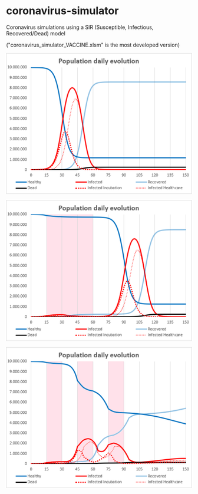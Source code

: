 # coronavirus-simulator
Coronavirus simulations using a SIR (Susceptible, Infectious, Recovered/Dead) model

("coronavirus_simulator_VACCINE.xlsm" is the most developed version)

![coronavirus-simulator](/estrategiasconfinamiento1.png)

![coronavirus-simulator](/estrategiasconfinamiento2.png)

![coronavirus-simulator](/estrategiasconfinamiento3.png)

